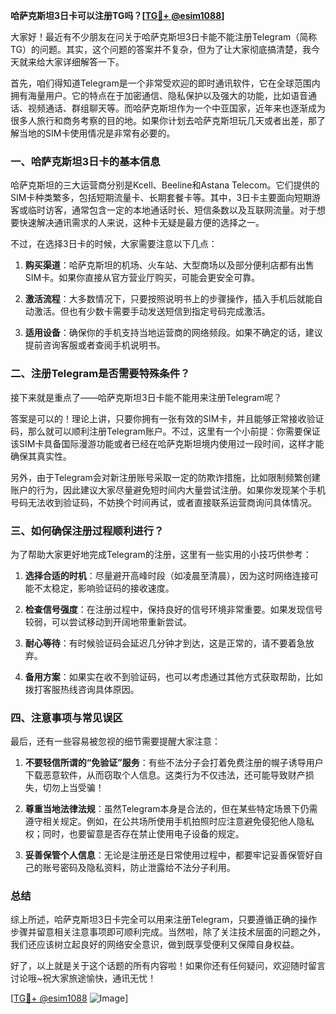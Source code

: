 **哈萨克斯坦3日卡可以注册TG吗？[[TG💪+ @esim1088](https://t.me/s/esim1088)]**

大家好！最近有不少朋友在问关于哈萨克斯坦3日卡能不能注册Telegram（简称TG）的问题。其实，这个问题的答案并不复杂，但为了让大家彻底搞清楚，我今天就来给大家详细解答一下。

首先，咱们得知道Telegram是一个非常受欢迎的即时通讯软件，它在全球范围内拥有海量用户。它的特点在于加密通信、隐私保护以及强大的功能，比如语音通话、视频通话、群组聊天等。而哈萨克斯坦作为一个中亚国家，近年来也逐渐成为很多人旅行和商务考察的目的地。如果你计划去哈萨克斯坦玩几天或者出差，那了解当地的SIM卡使用情况是非常有必要的。

### **一、哈萨克斯坦3日卡的基本信息**

哈萨克斯坦的三大运营商分别是Kcell、Beeline和Astana Telecom。它们提供的SIM卡种类繁多，包括短期流量卡、长期套餐卡等。其中，3日卡主要面向短期游客或临时访客，通常包含一定的本地通话时长、短信条数以及互联网流量。对于想要快速解决通讯需求的人来说，这种卡无疑是最方便的选择之一。

不过，在选择3日卡的时候，大家需要注意以下几点：

1. **购买渠道**：哈萨克斯坦的机场、火车站、大型商场以及部分便利店都有出售SIM卡。如果你直接从官方营业厅购买，可能会更安全可靠。
   
2. **激活流程**：大多数情况下，只要按照说明书上的步骤操作，插入手机后就能自动激活。但也有少数卡需要手动发送短信到指定号码完成激活。

3. **适用设备**：确保你的手机支持当地运营商的网络频段。如果不确定的话，建议提前咨询客服或者查阅手机说明书。

### **二、注册Telegram是否需要特殊条件？**

接下来就是重点了——哈萨克斯坦3日卡能不能用来注册Telegram呢？

答案是可以的！理论上讲，只要你拥有一张有效的SIM卡，并且能够正常接收验证码，那么就可以顺利注册Telegram账户。不过，这里有一个小前提：你需要保证该SIM卡具备国际漫游功能或者已经在哈萨克斯坦境内使用过一段时间，这样才能确保其真实性。

另外，由于Telegram会对新注册账号采取一定的防欺诈措施，比如限制频繁创建账户的行为，因此建议大家尽量避免短时间内大量尝试注册。如果你发现某个手机号码无法收到验证码，不妨换个时间再试，或者直接联系运营商询问具体情况。

### **三、如何确保注册过程顺利进行？**

为了帮助大家更好地完成Telegram的注册，这里有一些实用的小技巧供参考：

1. **选择合适的时机**：尽量避开高峰时段（如凌晨至清晨），因为这时网络连接可能不太稳定，影响验证码的接收速度。

2. **检查信号强度**：在注册过程中，保持良好的信号环境非常重要。如果发现信号较弱，可以尝试移动到开阔地带重新尝试。

3. **耐心等待**：有时候验证码会延迟几分钟才到达，这是正常的，请不要着急放弃。

4. **备用方案**：如果实在收不到验证码，也可以考虑通过其他方式获取帮助，比如拨打客服热线咨询具体原因。

### **四、注意事项与常见误区**

最后，还有一些容易被忽视的细节需要提醒大家注意：

1. **不要轻信所谓的“免验证”服务**：有些不法分子会打着免费注册的幌子诱导用户下载恶意软件，从而窃取个人信息。这类行为不仅违法，还可能导致财产损失，切勿上当受骗！

2. **尊重当地法律法规**：虽然Telegram本身是合法的，但在某些特定场景下仍需遵守相关规定。例如，在公共场所使用手机拍照时应注意避免侵犯他人隐私权；同时，也要留意是否存在禁止使用电子设备的规定。

3. **妥善保管个人信息**：无论是注册还是日常使用过程中，都要牢记妥善保管好自己的账号密码及隐私资料，防止泄露给不法分子利用。

### **总结**

综上所述，哈萨克斯坦3日卡完全可以用来注册Telegram，只要遵循正确的操作步骤并留意相关注意事项即可顺利完成。当然啦，除了关注技术层面的问题之外，我们还应该树立起良好的网络安全意识，做到既享受便利又保障自身权益。

好了，以上就是关于这个话题的所有内容啦！如果你还有任何疑问，欢迎随时留言讨论哦~祝大家旅途愉快，通讯无忧！

[[TG💪+ @esim1088](https://t.me/s/esim1088) ![Image](https://i.postimg.cc/4NQfJmqS/Snipaste-2025-05-13-00-14-12.png)]